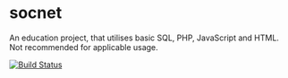 # socnet
An education project, that utilises basic SQL, PHP, JavaScript and HTML. Not recommended for applicable usage.

[![Build Status](https://travis-ci.com/dominik-gralka/socnet.svg?branch=main)](https://travis-ci.com/dominik-gralka/socnet)
